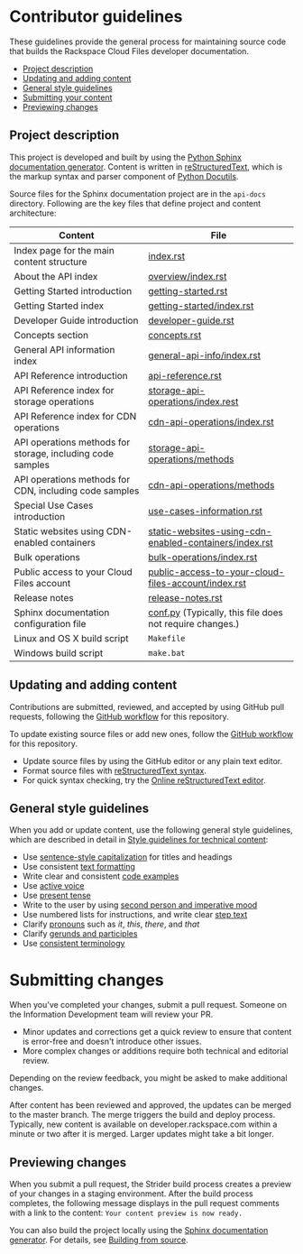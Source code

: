 # Contributor guidelines

These guidelines provide the general process for maintaining source code that builds the
Rackspace Cloud Files developer documentation.

- [Project description](#project-description)
- [Updating and adding content](#updating-and-adding-content)
- [General style guidelines](#general-style-guidelines)
- [Submitting your content](#submitting-changes)
- [Previewing changes](#previewing-changes)

## Project description
<!-- Provide as little or as much information about architecture as needed to help
contributors figure out which file to update.-->

This project is developed and built by using the
[Python Sphinx documentation generator](http://sphinx-doc.org/). Content is
written in [reStructuredText](http://sphinx-doc.org/rest.html), which is the markup syntax and
parser component of [Python Docutils](http://docutils.sourceforge.net/index.html).

Source files for the Sphinx documentation project are in the ``api-docs`` directory.
Following are the key files that define project and content architecture:

<!--table-->
Content | File
--- | ---
|Index page for the main content structure| [index.rst](https://github.com/rackerlabs/docs-cloud-files/blob/master/api-docs/index.rst)
|About the API index| [overview/index.rst](https://github.com/rackerlabs/docs-cloud-files/blob/master/api-docs/overview/index.rst)
|Getting Started introduction| [getting-started.rst](https://github.com/rackerlabs/docs-cloud-files/blob/master/api-docs/getting-started.rst)
|Getting Started index|[getting-started/index.rst](https://github.com/rackerlabs/docs-cloud-files/blob/master/api-docs/getting-started/index.rst)
|Developer Guide introduction|[developer-guide.rst](https://github.com/rackerlabs/docs-cloud-files/blob/master/api-docs/developer-guide.rst)
|Concepts section| [concepts.rst](https://github.com/rackerlabs/docs-cloud-files/blob/master/api-docs/concepts.rst)
|General API information index|[general-api-info/index.rst](https://github.com/rackerlabs/docs-cloud-files/blob/master/api-docs/general-api-info/index.rst)
|API Reference introduction|[api-reference.rst](https://github.com/rackerlabs/docs-cloud-files/blob/master/api-docs/api-reference.rst)
|API Reference index for storage operations|[storage-api-operations/index.rest](https://github.com/rackerlabs/docs-cloud-files/blob/master/api-docs/storage-api-operations/index.rst)
|API Reference index for CDN operations|[cdn-api-operations/index.rst](https://github.com/rackerlabs/docs-cloud-files/blob/master/api-docs/cdn-api-operations/index.rst)
|API operations methods for storage, including code samples|[storage-api-operations/methods](https://github.com/rackerlabs/docs-cloud-files/tree/master/api-docs/storage-api-operations/methods)
|API operations methods for CDN, including code samples|[cdn-api-operations/methods](https://github.com/rackerlabs/docs-cloud-files/tree/master/api-docs/cdn-api-operations/methods)
|Special Use Cases introduction|[use-cases-information.rst](https://github.com/rackerlabs/docs-cloud-files/blob/master/api-docs/use-cases-information.rst)
|Static websites using CDN-enabled containers|[static-websites-using-cdn-enabled-containers/index.rst](https://github.com/rackerlabs/docs-cloud-files/blob/master/api-docs/static-websites-using-cdn-enabled-containers/index.rst)
|Bulk operations|[bulk-operations/index.rst](https://github.com/rackerlabs/docs-cloud-files/blob/master/api-docs/bulk-operations/index.rst)
|Public access to your Cloud Files account|[public-access-to-your-cloud-files-account/index.rst](https://github.com/rackerlabs/docs-cloud-files/blob/master/api-docs/public-access-to-your-cloud-files-account/index.rst)
|Release notes|[release-notes.rst](https://github.com/rackerlabs/docs-cloud-files/blob/master/api-docs/release-notes.rst)
|Sphinx documentation configuration file| [conf.py](https://github.com/rackerlabs/docs-cloud-files/blob/master/api-docs/conf.py) (Typically, this file does not require changes.)
|Linux and OS X build script|``Makefile``|
|Windows build script|``make.bat``|
<!--endtable-->


## Updating and adding content

Contributions are submitted, reviewed, and accepted by using GitHub pull requests, following the [GitHub workflow](GITHUBING.md) for this repository.

To update existing source files or add new ones, follow the [GitHub workflow](GITHUBING.md) for this repository.

* Update source files by using the GitHub editor or any plain text editor.
* Format source files with
  [reStructuredText syntax](http://www.sphinx-doc.org/en/stable/rest.html).
* For quick syntax checking, try the
[Online reStructuredText editor](http://rst.ninjs.org/).

## General style guidelines

When you add or update content, use the following general style guidelines, which are
described in detail in [Style guidelines for technical content](https://github.com/rackerlabs/docs-rackspace/blob/master/doc/style-guide/README.md):

- Use [sentence-style capitalization](https://github.com/rackerlabs/docs-rackspace/blob/master/doc/style-guide/a-l-style-guidelines.md#guidelines-for-sentence-style-capitalization) for titles and headings
- Use consistent [text formatting](https://github.com/rackerlabs/docs-rackspace/blob/master/doc/style-guide/m-z-style-guidelines.md#text-formatting)
- Write clear and consistent [code examples](https://github.com/rackerlabs/docs-rackspace/blob/master/doc/style-guide/a-l-style-guidelines.md#code-examples)
- Use [active voice](https://github.com/rackerlabs/docs-rackspace/blob/master/doc/style-guide/basic-writing-guidelines.md#use-active-voice)
- Use [present tense](https://github.com/rackerlabs/docs-rackspace/blob/master/doc/style-guide/basic-writing-guidelines.md#use-present-tense)
- Write to the user by using [second person and imperative mood](https://github.com/rackerlabs/docs-rackspace/blob/master/doc/style-guide/basic-writing-guidelines.md#write-to-the-user-by-using-second-person-and-imperative-mood)
- Use numbered lists for instructions, and write clear [step text](https://github.com/rackerlabs/docs-rackspace/blob/master/doc/style-guide/m-z-style-guidelines.md#procedural-steps)
- Clarify [pronouns](https://github.com/rackerlabs/docs-rackspace/blob/master/doc/style-guide/basic-writing-guidelines.md#clarify-pronouns) such as *it*, *this*, *there*, and *that*
- Clarify [gerunds and participles](https://github.com/rackerlabs/docs-rackspace/blob/master/doc/style-guide/basic-writing-guidelines.md#clarify-gerunds-and-participles)
- Use [consistent terminology](https://github.com/rackerlabs/docs-rackspace/blob/master/doc/style-guide/basic-writing-guidelines.md#use-consistent-terminology)

<!-- Adding build from source guidelines until we can provide a link to automated gh-pages
output, or to the staging URL that Ash is working on.
-->

# Submitting changes

When you've completed your changes, submit a pull request. Someone on the Information Development team will review your PR.
- Minor updates and corrections get a quick review to ensure that content is error-free and doesn't introduce other issues.
- More complex changes or additions require both technical and editorial review.

Depending on the review feedback, you might be asked to make additional changes.

After content has been reviewed and approved, the updates can be merged to the master branch. The merge triggers the build and
deploy process. Typically, new content is available on developer.rackspace.com within a minute or two after it is merged. Larger
updates might take a bit longer.

## Previewing changes

When you submit a pull request, the Strider build process creates a preview of your changes in a staging environment.
After the build process completes, the following message displays in the pull request comments with a link to the content: ``Your content preview is now ready.``

You can also build the project locally using the [Sphinx documentation generator](http://sphinx-doc.org/). For details, see
[Building from source](https://github.com/rackerlabs/docs-rackspace/blob/master/doc/tools/build-from-source.rst).
